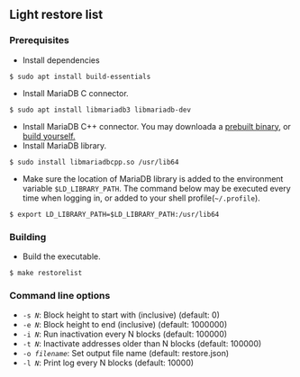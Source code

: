 ## Light restore list

### Prerequisites
* Install dependencies
```
$ sudo apt install build-essentials
```
* Install MariaDB C connector.
```
$ sudo apt install libmariadb3 libmariadb-dev
```
* Install MariaDB C++ connector. You may downloada a [prebuilt binary](https://mariadb.com/downloads/connectors/connectors-data-access/cpp-connector), or [build yourself.](https://github.com/mariadb-corporation/mariadb-connector-cpp/blob/master/BUILD.md)
* Install MariaDB library.
```
$ sudo install libmariadbcpp.so /usr/lib64
```
* Make sure the location of MariaDB library is added to the environment variable ```$LD_LIBRARY_PATH```. The command below may be executed every time when logging in, or added to your shell profile(```~/.profile```).
```
$ export LD_LIBRARY_PATH=$LD_LIBRARY_PATH:/usr/lib64
```

### Building
* Build the executable.
```
$ make restorelist
```

### Command line options
* <code>-s <i>N</i></code>: Block height to start with (inclusive) (default: 0)
* <code>-e <i>N</i></code>: Block height to end (inclusive) (default: 1000000)
* <code>-i <i>N</i></code>: Run inactivation every N blocks (default: 100000)
* <code>-t <i>N</i></code>: Inactivate addresses older than N blocks (default: 100000)
* <code>-o <i>filename</i></code>: Set output file name (default: restore.json)
* <code>-l <i>N</i></code>: Print log every N blocks (default: 10000)
